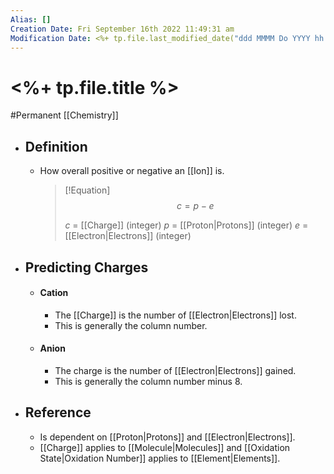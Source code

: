```yaml
---
Alias: []
Creation Date: Fri September 16th 2022 11:49:31 am 
Modification Date: <%+ tp.file.last_modified_date("ddd MMMM Do YYYY hh:mm:ss a") %>
---
```

# <%+ tp.file.title %>
#Permanent [[Chemistry]]

- ## Definition
	- How overall positive or negative an [[Ion]] is.
	  > [!Equation]
	  > $$c=p-e$$
	  > 
	  > $c$ = [[Charge]] (integer)
	  > $p$ = [[Proton|Protons]] (integer)
	  > $e$ = [[Electron|Electrons]] (integer)
- ## Predicting Charges
	- #### Cation
		- The [[Charge]] is the number of [[Electron|Electrons]] lost.
		- This is generally the column number.
	- #### Anion
		- The charge is the number of [[Electron|Electrons]] gained.
		- This is generally the column number minus 8.
- ## Reference
	- Is dependent on [[Proton|Protons]] and [[Electron|Electrons]].
	- [[Charge]] applies to [[Molecule|Molecules]] and [[Oxidation State|Oxidation Number]] applies to [[Element|Elements]].